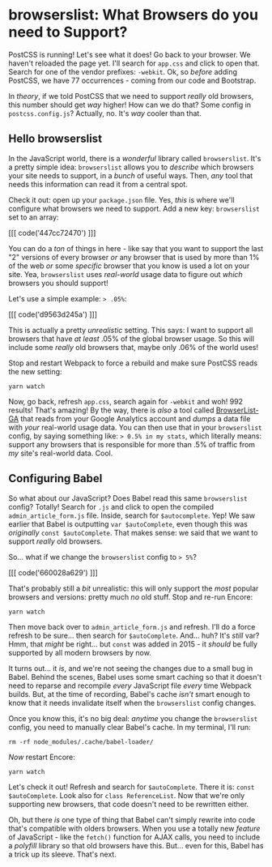 # browserslist: What Browsers do you need to Support?

PostCSS is running! Let's see what it does! Go back to your browser. We haven't
reloaded the page yet. I'll search for `app.css` and click to open that. Search
for one of the vendor prefixes: `-webkit`. Ok, so *before* adding PostCSS, we have
77 occurrences - coming from our code and Bootstrap.

In *theory*, if we told PostCSS that we need to support *really* old browsers, this
number should get *way* higher! How can we do that? Some config in `postcss.config.js`?
Actually, no. It's *way* cooler than that.

## Hello browserslist

In the JavaScript world, there is a *wonderful* library called `browserslist`. It's
a pretty simple idea: `browserslist` allows you to *describe* which browsers your
site needs to support, in a *bunch* of useful ways. Then, *any* tool that needs
this information can read it from a central spot.

Check it out: open up your `package.json` file. Yes, *this* is where we'll configure
what browsers we need to support. Add a new key: `browserslist` set to an array:

[[[ code('447cc72470') ]]]

You can do a *ton* of things in here - like say that you want to support the last
"2" versions of every browser *or* any browser that is used by more than 1% of the
web *or* some *specific* browser that you know is used a lot on your site. Yea,
`browserslist` uses *real-world* usage data to figure out *which* browsers you
should support!

Let's use a simple example: `> .05%`:

[[[ code('d9563d245a') ]]]

This is actually a pretty *unrealistic* setting. This says: I want to support all
browsers that have *at least* .05% of the global browser usage. So this will include
some *really* old browsers that, maybe only .06% of the world uses!

Stop and restart Webpack to force a rebuild and make sure PostCSS reads the new
setting:

```terminal-silent
yarn watch
```

Now, go back, refresh `app.css`, search again for `-webkit` and woh! 992 results!
That's amazing! By the way, there is *also* a tool called
[BrowserList-GA](https://github.com/browserslist/browserslist-ga) that reads from
your Google Analytics account and *dumps* a data file with *your* real-world usage
data. You can then use that in your `browserslist` config, by saying something like:
`> 0.5% in my stats`, which literally means: support any browsers that is responsible
for more than .5% of traffic from *my* site's real-world data. Cool.

## Configuring Babel

So what about our JavaScript? Does Babel read this same `browserslist` config?
Totally! Search for `.js` and click to open the compiled `admin_article_form.js`
file. Inside, search for `$autocomplete`. Yep! We saw earlier that Babel is outputting
`var $autoComplete`, even though this was *originally* `const $autoComplete`.
That makes sense: we said that we want to support *really* old browsers.

So... what if we change the `browserslist` config to `> 5%`?

[[[ code('660028a629') ]]]

That's probably still a *bit* unrealistic: this will only support the *most* popular
browsers and versions: pretty much *no* old stuff. Stop and re-run Encore:

```terminal-silent
yarn watch
```

Then move back over to `admin_article_form.js` and refresh. I'll do a force
refresh to be sure... then search for `$autoComplete`. And... huh? It's *still*
var? Hmm, that *might* be right... but `const` was added in 2015 - it *should*
be fully supported by all modern browsers by now.

It turns out... it *is*, and we're not seeing the changes due to a small bug in Babel.
Behind the scenes, Babel uses some smart caching so that it doesn't need to reparse
and recompile *every* JavaScript file *every* time Webpack builds. But, at the time
of recording, Babel's cache *isn't* smart enough to know that it needs invalidate
itself when the `browserslist` config changes.

Once you know this, it's no big deal: *anytime* you change the `browserslist`
config, you need to manually clear Babel's cache. In my terminal, I'll run:

```terminal
rm -rf node_modules/.cache/babel-loader/
```

*Now* restart Encore:

```terminal-silent
yarn watch
```

Let's check it out! Refresh and search for `$autoComplete`. There it is:
`const $autoComplete`. Look also for `class ReferenceList`. Now that we're only
supporting new browsers, that code doesn't need to be rewritten either.

Oh, but there *is* one type of thing that Babel can't simply rewrite into code
that's compatible with olders browsers. When you use a totally new *feature* of
JavaScript - like the `fetch()` function for AJAX calls, you need to include a
*polyfill* library so that old browsers have this. But... even for this, Babel
has a trick up its sleeve. That's next.
